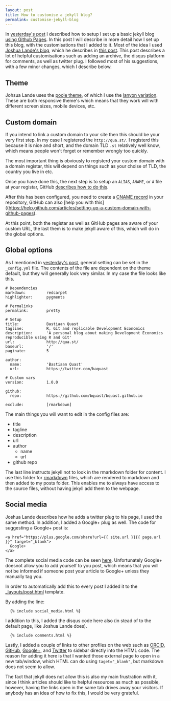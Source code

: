 ```yaml
---
layout: post
title: How to customise a jekyll blog?
permalink: customise-jekyll-blog
---
```


In [yesterday's post](/jeyll-blog) I described how to setup I set up a basic jekyll blog [using Github Pages](https://pages.github.com/).
In this post I will describe in more detail how I set up this blog,
with the customisations that I added to it.
Most of the idea I used [Joshua Lande's blog](http://joshualande.com/), which he describes in [this post](http://joshualande.com/jekyll-github-pages-poole/).
This post describes a lot of helpful customisations such as adding an archive, the disqus platform for comments,
as well as twitter plug. I followed most of his suggestions, with a few minor changes, which I describe below.


## Theme

Johsua Lande uses the [poole theme](https://github.com/poole/poole), of which I use the [lanyon variation](https://github.com/poole/lanyon). These are both responsive theme's which means that they work will with different screen sizes, mobile devices, etc.


## Custom domain
If you intend to link a custom domain to your site then this should be your very first step. In my case I registered the `http://qua.st/`. I registerd this because it is nice and short, and the domain TLD `.st` relatively well know, which means people won't forget or remember wrongly too quickly.

The most important thing is obviously to registerd your custom domain with a domain registar, this will depend on things such as your choise of TLD, the country you live in etc.

Once you have done this, the next step is to setup an `ALIAS`, `ANAME`, or `A` file at your registar, GitHub [describes how to do this](https://help.github.com/articles/tips-for-configuring-an-a-record-with-your-dns-provider).

After this has been configured, you need to create a [CNAME record]() in your repository, GitHub can also [help you with this]((https://help.github.com/articles/setting-up-a-custom-domain-with-github-pages).

At this point, both the registar as well as GitHub pages are aware of your custom URL, the last them is to make jekyll aware of this, which will do in the global options.


## Global options

As I mentioned in [yesterday's post](/jeyll-blog), general setting can be set in the `_config.yml` file.
The contents of the file are dependent on the theme default, but they will generally look very similar. In my case the file looks like this.

```
# Dependencies
markdown:         redcarpet
highlighter:      pygments

# Permalinks
permalink:        pretty

# Setup
title:            Bastiaan Quast
tagline:          R, Git and replicable Development Economics
description:      'A personal blog about making Development Economics reproducible using R and Git'
url:              http://qua.st/
baseurl:          '/'
paginate:         5

author:
  name:           'Bastiaan Quast'
  url:            https://twitter.com/baquast

# Custom vars
version:          1.0.0

github:
  repo:           https://github.com/bquast/bquast.github.io

exclude:          [rmarkdown]
```
The main things you will want to edit in the config files are:

* title
* tagline
* description
* url
* author
    * name
    * url
* github repo

The last line instructs jekyll not to look in the rmarkdown folder for content.
I use this folder for [rmarkdown](http://rmarkdown.rstudio.com/) files,
which are rendered to markdown and then added to my posts folder.
This enables me to always have access to the source files,
without having jekyll add them to the webpage.

## Social media
Joshua Lande describes how he adds a twitter plug to his page, I used the same method.
In addition, I added a Google+ plug as well. The code for suggesting a Google+ post is:

```
<a href="https://plus.google.com/share?url={{ site.url }}{{ page.url }}" target="_blank">
  Google+
</a>
```

The complete social media code can be seen [here](https://github.com/bquast/bquast.github.io/blob/master/_includes/social_media.html).
Unfortunately Google+ doesnot allow you to add yourself to you post,
which means that you will not be informed if someone post your article to Google+ unless they manually tag you.

In order to automatically add this to every post I added it to the [_layouts/post.html](https://github.com/bquast/bquast.github.io/blob/master/_layouts/post.html) template.

By adding the line:

```
  {% include social_media.html %}
```

I addition to this, I added the disqus code here also (in stead of to the default page, like Joshua Lande does).

```
  {% include comments.html %}
```

Lastly, I added a couple of links to other profiles on the web such as [ORCID](http://orcid.org/0000-0002-2951-3577), [GitHub](https://github.com/bquast/), [Google+](https://plus.google.com/+BastiaanQuast), and [Twitter](https://twitter.com/baquast) to sidebar directly into the HTML code. The reason for adding it here is that I wanted those external page to open in a new tab/window, which HTML can do using `taget="_blank"`, but markdown does not seem to allow.

The fact that jekyll does not allow this is also my main frustration with it, since I think articles should like to helpful resources as much as possible, however, having the links open in the same tab drives away your visitors. If anybody has an idea of how to fix this, I would be very grateful.


